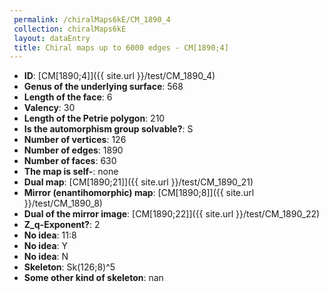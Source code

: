 ```yaml
--- 
 permalink: /chiralMaps6kE/CM_1890_4 
 collection: chiralMaps6kE
 layout: dataEntry
 title: Chiral maps up to 6000 edges - CM[1890;4]
---
```


- **ID**: [CM[1890;4]]({{ site.url }}/test/CM_1890_4)
- **Genus of the underlying surface**: 568
- **Length of the face**: 6
- **Valency**: 30
- **Length of the Petrie polygon**: 210
- **Is the automorphism group solvable?**: S
- **Number of vertices**: 126
- **Number of edges**: 1890
- **Number of faces**: 630
- **The map is self-**: none
- **Dual map**: [CM[1890;21]]({{ site.url }}/test/CM_1890_21)
- **Mirror (enantihomorphic) map**: [CM[1890;8]]({{ site.url }}/test/CM_1890_8)
- **Dual of the mirror image**: [CM[1890;22]]({{ site.url }}/test/CM_1890_22)
- **Z_q-Exponent?**: 2
- **No idea**:  11:8
- **No idea**: Y
- **No idea**: N
- **Skeleton**: Sk(126;8)^5
- **Some other kind of skeleton**: nan
